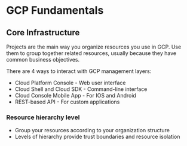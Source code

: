# GCP Fundamentals

## Core Infrastructure

Projects are the main way you organize resources you use in GCP. Use them to group together related resources, usually because they have common business objectives.

There are 4 ways to interact with GCP management layers:
* Cloud Platform Console - Web user interface
* Cloud Shell and Cloud SDK - Command-line interface
* Cloud Console Mobile App - For IOS and Android
* REST-based API - For custom applications

### Resource hierarchy level
* Group your resources according to your organization structure
* Levels of hierarchy provide trust boundaries and resource isolation
